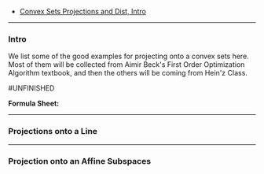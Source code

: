 - [Convex Sets Projections and Dist, Intro](Convex%20Sets%20Projections%20and%20Dist,%20Intro.md)


---
### **Intro**

We list some of the good examples for projecting onto a convex sets here. Most of them will be collected from Aimir Beck's First Order Optimization Algorithm textbook, and then the others will be coming from Hein'z Class. 

#UNFINISHED

**Formula Sheet:** 


---
### **Projections onto a Line**



---
### **Projection onto an Affine Subspaces**
